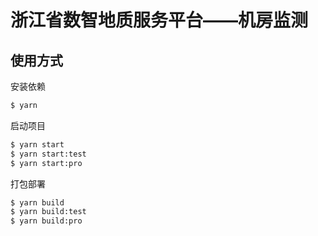 # 浙江省数智地质服务平台——机房监测

## 使用方式

安装依赖

```bash
$ yarn
```

启动项目

```bash
$ yarn start
$ yarn start:test
$ yarn start:pro
```

打包部署

```bash
$ yarn build
$ yarn build:test
$ yarn build:pro
```

